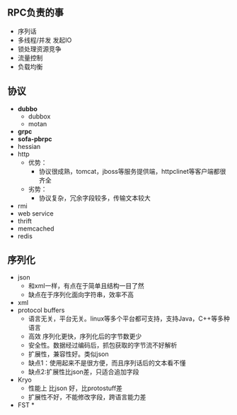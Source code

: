 ## RPC负责的事
* 序列话
* 多线程/并发 发起IO
* 锁处理资源竞争
* 流量控制
* 负载均衡
## 协议
* **dubbo**
  * dubbox
  * motan
* **grpc**
* **sofa-pbrpc**
* hessian
* http
  * 优势：
    * 协议很成熟，tomcat，jboss等服务提供端，httpclinet等客户端都很齐全
  * 劣势：
    * 协议复杂，冗余字段较多，传输文本较大
* rmi
* web service
* thrift
* memcached
* redis


## 序列化
* json
  * 和xml一样，有点在于简单且结构一目了然
  * 缺点在于序列化面向字符串，效率不高
* xml
* protocol buffers
  * 语言无关，平台无关。linux等多个平台都可支持，支持Java，C++等多种语言
  * 高效 序列化更快，序列化后的字节数更少
  * 安全性。数据经过编码后，抓包获取的字节流不好解析
  * 扩展性，兼容性好。类似json
  * 缺点1：使用起来不是很方便，而且序列话后的文本看不懂
  * 缺点2:扩展性比json差，只适合追加字段
* Kryo
  * 性能上 比json 好，比protostuff差
  * 扩展性不好，不能修改字段，跨语言能力差
* FST
  * 
